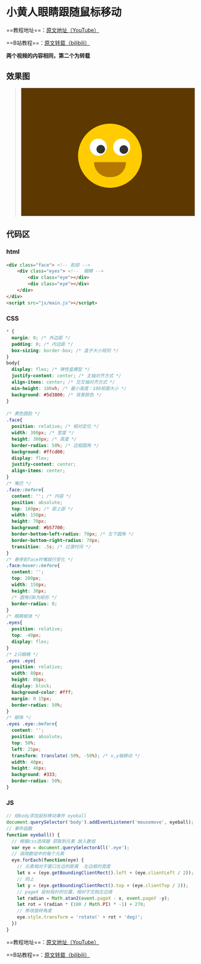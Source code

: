 # 小黄人眼睛跟随鼠标移动
==教程地址==：[原文地址（YouTube）](https://youtu.be/WqgKe3dcXxg)

==B站教程==：[原文转载（bilibili）](https://www.bilibili.com/video/av85885408/)

**两个视频的内容相同，第二个为转载**

## 效果图
>![演示图片](演示.gif)

## 代码区

### html
```html
<div class="face"> <!-- 脸部 -->
	<div class="eyes"> <!--  眼睛 -->
		<div class="eye"></div>
		<div class="eye"></div>
	</div>
</div>
<script src="js/main.js"></script>
```
### CSS
```css
* {
  margin: 0; /* 外边距 */
  padding: 0; /* 内边距 */
  box-sizing: border-box; /* 盒子大小规则 */
}
body{
  display: flex; /* 弹性盒模型 */
  justify-content: center; /* 主轴对齐方式 */
  align-items: center; /* 交叉轴对齐方式 */
  min-height: 100vh; /* 最小高度：100视窗大小 */
  background: #5d3800; /* 背景颜色 */
}

/* 黄色圆脸 */ 
.face{
  position: relative; /* 相对定位 */
  width: 300px; /* 宽度 */
  height: 300px; /* 高度 */
  border-radius: 50%; /* 边框圆角 */
  background: #ffcd00;
  display: flex;
  justify-content: center;
  align-items: center;
}
/* 嘴巴 */
.face::before{
  content: ''; /* 内容 */
  position: absolute;
  top: 180px; /* 距上部 */
  width: 150px;
  height: 70px;
  background: #b57700;
  border-bottom-left-radius: 70px; /* 左下圆角 */
  border-bottom-right-radius: 70px;
  transition: .5s; /* 过渡时间 */
}
/* 悬停到face时嘴就行变化 */
.face:hover::before{
  content: '';
  top: 200px;
  width: 150px;
  height: 30px;
  /* 圆角归0为矩形 */
  border-radius: 0;
}
/* 眼睛框体 */
.eyes{
  position: relative;
  top: -40px;
  display: flex;
}
/* 2只眼睛 */
.eyes .eye{
  position: relative;
  width: 80px;
  height: 80px;
  display: block;
  background-color: #fff;
  margin: 0 15px;
  border-radius: 50%;
}
/* 眼珠 */
.eyes .eye::before{
  content: '';
  position: absolute;
  top: 50%;
  left: 25px;
  transform: translate(-50%, -50%); /* x,y轴移动 */
  width: 40px;
  height: 40px;
  background: #333;
  border-radius: 50%;
}
```
### JS
```javascript
// 给body添加鼠标移动事件 eyeball
document.querySelector('body').addEventListener('mousemove', eyeball);
// 事件函数
function eyeball() {
  // 根据css选择器 获取到元素 放入数组
  var eye = document.querySelectorAll('.eye');
  // 调用数组中的每个元素
  eye.forEach(function(eye) {
    // 元素相对于窗口左边的距离  左边框的宽度
    let x = (eye.getBoundingClientRect().left + (eye.clientLeft / 2));
    // 同上
    let y = (eye.getBoundingClientRect().top + (eye.clientTop / 2));
    // pageX 鼠标指针的位置，相对于文档左边缘
    let radian = Math.atan2(event.pageX - x, event.pageY -y);
    let rot = (radian * (180 / Math.PI) * -1) + 270;
    // 修改旋转角度
    eye.style.transform = 'rotate(' + rot + 'deg)';
  })
}
```
==教程地址==：[原文地址（YouTube）](https://youtu.be/WqgKe3dcXxg)

==B站教程==：[原文转载（bilibili）](https://www.bilibili.com/video/av85885408/)